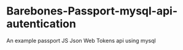 # Barebones-Passport-mysql-api-autentication
An example passport JS Json Web Tokens api using mysql
